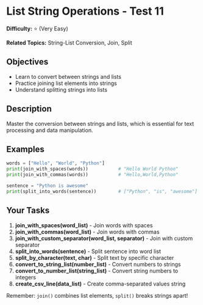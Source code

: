 # List String Operations - Test 11

**Difficulty:** ⭐ (Very Easy)

**Related Topics:** String-List Conversion, Join, Split

## Objectives

- Learn to convert between strings and lists
- Practice joining list elements into strings
- Understand splitting strings into lists

## Description

Master the conversion between strings and lists, which is essential for text processing and data manipulation.

## Examples

```python
words = ["Hello", "World", "Python"]
print(join_with_spaces(words))           # "Hello World Python"
print(join_with_commas(words))           # "Hello,World,Python"

sentence = "Python is awesome"
print(split_into_words(sentence))        # ["Python", "is", "awesome"]
```

## Your Tasks

1. **join_with_spaces(word_list)** - Join words with spaces
2. **join_with_commas(word_list)** - Join words with commas
3. **join_with_custom_separator(word_list, separator)** - Join with custom separator
4. **split_into_words(sentence)** - Split sentence into word list
5. **split_by_character(text, char)** - Split text by specific character
6. **convert_to_string_list(number_list)** - Convert numbers to strings
7. **convert_to_number_list(string_list)** - Convert string numbers to integers
8. **create_csv_line(data_list)** - Create comma-separated values string

Remember: `join()` combines list elements, `split()` breaks strings apart!
